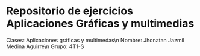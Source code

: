 # Repositorio de ejercicios Aplicaciones Gráficas y multimedias

Clases: Aplicaciones gráficas y multimedas\n
Nombre: Jhonatan Jazmil Medina Aguirre\n
Grupo: 4T1-S


